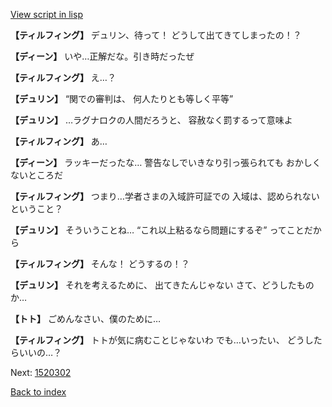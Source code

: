 [View script in lisp](../scripts/1520102.txt)

**【ティルフィング】**
デュリン、待って！
どうして出てきてしまったの！？

**【ディーン】**
いや…正解だな。引き時だったぜ

**【ティルフィング】**
え…？

**【デュリン】**
“関での審判は、
何人たりとも等しく平等”

**【デュリン】**
…ラグナロクの人間だろうと、
容赦なく罰するって意味よ

**【ティルフィング】**
あ…

**【ディーン】**
ラッキーだったな…
警告なしでいきなり引っ張られても
おかしくないところだ

**【ティルフィング】**
つまり…学者さまの入域許可証での
入域は、認められないということ？

**【デュリン】**
そういうことね…
“これ以上粘るなら問題にするぞ”
ってことだから

**【ティルフィング】**
そんな！
どうするの！？

**【デュリン】**
それを考えるために、
出てきたんじゃない
さて、どうしたものか…

**【トト】**
ごめんなさい、僕のために…

**【ティルフィング】**
トトが気に病むことじゃないわ
でも…いったい、
どうしたらいいの…？


Next: [1520302](1520302.md)

[Back to index](index.md)
